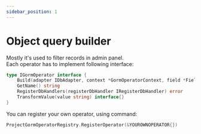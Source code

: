 ```yaml
---
sidebar_position: 1
---
```


# Object query builder

Mostly it's used to filter records in admin panel.  
Each operator has to implement following interface:
```go
type IGormOperator interface {
	Build(adapter IDbAdapter, context *GormOperatorContext, field *Field, value interface{}, SQLConditionBuilder ISQLConditionBuilder) *GormOperatorContext
	GetName() string
	RegisterDbHandlers(registerDbHandler IRegisterDbHandler) error
	TransformValue(value string) interface{}
}
```
You can register your own operator, using command:
```go
ProjectGormOperatorRegistry.RegisterOperator(&YOUROWNOPERATOR{})
```
